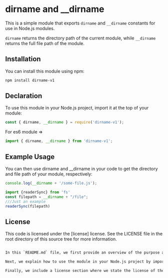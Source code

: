 # dirname and __dirname

This is a simple module that exports `dirname` and `__dirname` constants for use in Node.js modules.

`dirname` returns the directory path of the current module, while `__dirname` returns the full file path of the module.

## Installation

You can install this module using npm:

```sh
npm install dirname-v1
```


## Declaration

To use this module in your Node.js project, import it at the top of your module:

```js
const { dirname, __dirname } = require('dirname-v1');
```

For es6 module =>

```js
import { dirname, __dirname } from 'dirname-v1';
```

## Example Usage

You can then use dirname and __dirname in your code to get the directory and file path of your module, respectively:

```js
console.log(__dirname + '/some-file.js');
```

```js
import {readerSync} from 'fs'
const filepath = __dirname + "/file";
///Just an example
readerSync(filepath)
```

## License

This code is licensed under the [license] license. See the LICENSE file in the root directory of this source tree for more information.

```xml

In this `README.md` file, we first provide an overview of the purpose and functionality of the module. We then provide installation instructions for installing the module from npm.

Next, we explain how to use the module in your Node.js project by importing the `dirname` and `__dirname` constants and using them in your code. We provide examples of how to use the constants and what they return.

Finally, we include a license section where we state the license of the code and provide a link to the `LICENSE` file where the license terms are explained in more detail. You should replace the `[license]` placeholder with the name of your chosen license.
```
